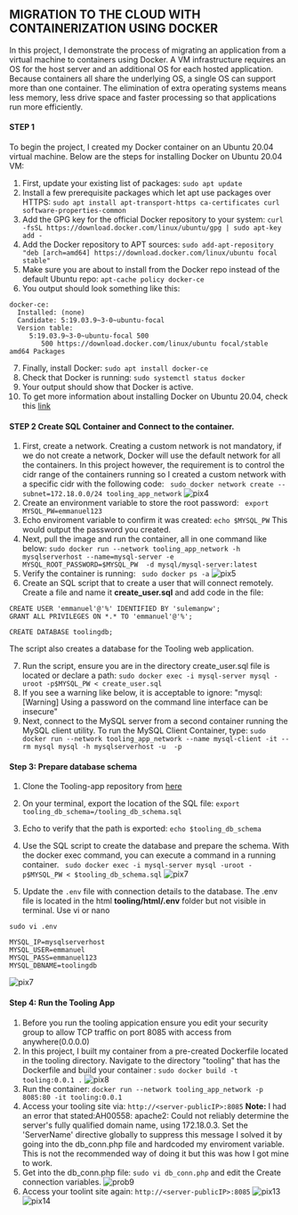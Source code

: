 ## MIGRATION TO THE СLOUD WITH CONTAINERIZATION USING DOCKER

In this project, I demonstrate the process of migrating an application from a virtual machine to containers using Docker. A VM infrastructure requires an OS for
the host server and an additional OS for each hosted application. Because containers all share the underlying OS, a single OS can support more than one container. 
The elimination of extra operating systems means less memory, less drive space and faster processing so that applications run more efficiently.

#### STEP 1
To begin the project,  I created my Docker container on an Ubuntu 20.04 virtual machine. Below are the steps for installing Docker on Ubuntu 20.04 VM:
1. First, update your existing list of packages: `sudo apt update`
2. Install a few prerequisite packages which let apt use packages over HTTPS: `sudo apt install apt-transport-https ca-certificates curl software-properties-common`
3. Add the GPG key for the official Docker repository to your system: `curl -fsSL https://download.docker.com/linux/ubuntu/gpg | sudo apt-key add -`
4. Add the Docker repository to APT sources: `sudo add-apt-repository "deb [arch=amd64] https://download.docker.com/linux/ubuntu focal stable"`
5. Make sure you are about to install from the Docker repo instead of the default Ubuntu repo: `apt-cache policy docker-ce`
6. You output should look something like this:
```
docker-ce:
  Installed: (none)
  Candidate: 5:19.03.9~3-0~ubuntu-focal
  Version table:
     5:19.03.9~3-0~ubuntu-focal 500
        500 https://download.docker.com/linux/ubuntu focal/stable amd64 Packages
```
7. Finally, install Docker: `sudo apt install docker-ce`
8. Check that Docker is running: `sudo systemctl status docker`
9. Your output should show that Docker is active.
10. To get more information about installing Docker on Ubuntu 20.04, check this [link](https://www.digitalocean.com/community/tutorials/how-to-install-and-use-docker-on-ubuntu-20-04)
#### STEP 2 Create SQL Container and Connect to the container.
1. First, create a network. Creating a custom network is not mandatory, if we do not create a network, Docker will use the default network for all the containers. In this project however, the requirement is to control the cidr range of the containers running so I created a custom network with a specific cidr with the following code: ` sudo docker network create --subnet=172.18.0.0/24 tooling_app_network`
![pix4](https://user-images.githubusercontent.com/74002629/208447461-7107f1b9-96eb-4ddb-974d-cf9a64459b22.PNG)
2. Create an environment variable to store the root password: ` export MYSQL_PW=emmanuel123`
3. Echo enviroment variable to confirm it was created: `echo $MYSQL_PW` This would output the password you created.
4. Next, pull the image and run the container, all in one command like below:
` sudo docker run --network tooling_app_network -h mysqlserverhost --name=mysql-server -e MYSQL_ROOT_PASSWORD=$MYSQL_PW  -d mysql/mysql-server:latest `
5. Verify the container is running: ` sudo docker ps -a`
![pix5](https://user-images.githubusercontent.com/74002629/208448222-d846880f-222c-4ee0-aa50-c44ed8f282f5.PNG)
6. Create an SQL script that to create a user that will connect remotely. Create a file and name it ****create_user.sql**** and add code in the file:
```
CREATE USER 'emmanuel'@'%' IDENTIFIED BY 'sulemanpw';
GRANT ALL PRIVILEGES ON *.* TO 'emmanuel'@'%';

CREATE DATABASE toolingdb;
```
The script also creates a database for the Tooling web application.


7. Run the script, ensure you are in the directory create_user.sql file is located or declare a path:
 `sudo docker exec -i mysql-server mysql -uroot -p$MYSQL_PW < create_user.sql`
8. If you see a warning like below, it is acceptable to ignore: "mysql: [Warning] Using a password on the command line interface can be insecure"
9. Next, connect to the MySQL server from a second container running the MySQL client utility. To run the MySQL Client Container, type:
` sudo docker run --network tooling_app_network --name mysql-client -it --rm mysql mysql -h mysqlserverhost -u  -p `
#### Step 3: Prepare database schema
1. Clone the Tooling-app repository from [here](https://github.com/darey-devops/tooling)
2. On your terminal, export the location of the SQL file: `export tooling_db_schema=/tooling_db_schema.sql`
3. Echo to verify that the path is exported: `echo $tooling_db_schema`
4.  Use the SQL script to create the database and prepare the schema. With the docker exec command, you can execute a command in a running container.
` sudo docker exec -i mysql-server mysql -uroot -p$MYSQL_PW < $tooling_db_schema.sql`
![pix7](https://user-images.githubusercontent.com/74002629/208449253-8f74bc1a-ddbc-488d-beca-8d80cfa75d0f.PNG)

5. Update the `.env` file with connection details to the database. The .env file is located in the html **tooling/html/.env** folder but not visible in terminal. Use vi or nano
```
sudo vi .env

MYSQL_IP=mysqlserverhost
MYSQL_USER=emmanuel
MYSQL_PASS=emmanuel123
MYSQL_DBNAME=toolingdb
```
![pix7](https://user-images.githubusercontent.com/74002629/208449253-8f74bc1a-ddbc-488d-beca-8d80cfa75d0f.PNG)

#### Step 4: Run the Tooling App
1. Before you run the tooling appication ensure you edit your security group to allow TCP traffic on port 8085 with access from anywhere(0.0.0.0)
2. In this project, I built my container from a pre-created Dockerfile located in the tooling directory. Navigate to the directory "tooling" that has the Dockerfile and build your container : ` sudo docker build -t tooling:0.0.1 . `
![pix8](https://user-images.githubusercontent.com/74002629/208449729-39489043-231b-406c-a260-89d2cf49966e.PNG)
3. Run the container: `docker run --network tooling_app_network -p 8085:80 -it tooling:0.0.1` 
4. Access your tooling site via: `http://<server-publicIP>:8085`
**Note:** I had an error that stated:AH00558: apache2: Could not reliably determine the server's fully qualified domain name, using 172.18.0.3. Set the 'ServerName' directive globally to suppress this message
I solved it by going into the db_conn.php file and hardcoded my enviroment variable. This is not the recommended way of doing it but this was how I got mine to work.
5. Get into the db_conn.php file: `sudo vi db_conn.php` and edit the Create connection variables.
![prob9](https://user-images.githubusercontent.com/74002629/208464715-5c919bb7-115e-419a-9fee-247aca874cbd.PNG)
6. Access your toolint site again: `http://<server-publicIP>:8085`
![pix13](https://user-images.githubusercontent.com/74002629/208465141-bba73216-8ff3-434b-9727-799f32b6c0ab.PNG)
![pix14](https://user-images.githubusercontent.com/74002629/208465156-510390a6-d568-44cf-93e5-ca1215aa1887.PNG)
